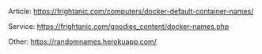 Article: https://frightanic.com/computers/docker-default-container-names/

Service: https://frightanic.com/goodies_content/docker-names.php

Other: https://randomnames.herokuapp.com/

